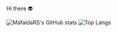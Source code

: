 Hi there :alien:

![MafaldaRS's GitHub stats](https://github-readme-stats.vercel.app/api?username=mafaldars&theme=codeSTACKr&show_icons=true) ![Top Langs](https://github-readme-stats.vercel.app/api/top-langs/?username=mafaldars&layout=compact&theme=codeSTACKr)
